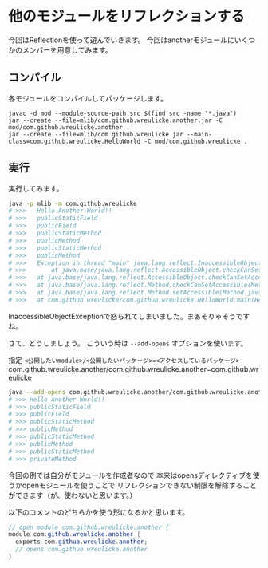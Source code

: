 # 他のモジュールをリフレクションする

今回はReflectionを使って遊んでいきます。
今回はanotherモジュールにいくつかのメンバーを用意してみます。

## コンパイル

各モジュールをコンパイルしてパッケージします。

```
javac -d mod --module-source-path src $(find src -name "*.java")
jar --create --file=mlib/com.github.wreulicke.another.jar -C mod/com.github.wreulicke.another .
jar --create --file=mlib/com.github.wreulicke.jar --main-class=com.github.wreulicke.HelloWorld -C mod/com.github.wreulicke .
```

## 実行

実行してみます。

```bash
java -p mlib -m com.github.wreulicke
# >>>	Hello Another World!!
# >>>	publicStaticField
# >>>	publicField
# >>>	publicStaticMethod
# >>>	publicMethod
# >>>	publicStaticMethod
# >>>	publicMethod
# >>>	Exception in thread "main" java.lang.reflect.InaccessibleObjectException: Unable to make private static java.lang.String com.github.wreulicke.another.AnotherWorld.privateStaticMethod() accessible: # >>>	module com.github.wreulicke.another does not "opens com.github.wreulicke.another" to module com.github.wreulicke
# >>>		at java.base/java.lang.reflect.AccessibleObject.checkCanSetAccessible(AccessibleObject.java:337)
# >>>   at java.base/java.lang.reflect.AccessibleObject.checkCanSetAccessible(AccessibleObject.java:281)
# >>>   at java.base/java.lang.reflect.Method.checkCanSetAccessible(Method.java:198)
# >>>   at java.base/java.lang.reflect.Method.setAccessible(Method.java:192)
# >>>   at com.github.wreulicke/com.github.wreulicke.HelloWorld.main(HelloWorld.
```

InaccessibleObjectExceptionで怒られてしまいました。まぁそりゃそうですね。

さて、どうしましょう。
こういう時は `--add-opens` オプションを使います。

指定
`<公開したいmodule>/<公開したいパッケージ>=<アクセスしているパッケージ>`
com.github.wreulicke.another/com.github.wreulicke.another=com.github.wreulicke

```bash
java --add-opens com.github.wreulicke.another/com.github.wreulicke.another=com.github.wreulicke -p mod -m com.github.wreulicke/com.github.wreulicke.HelloWorld
# >>> Hello Another World!!
# >>> publicStaticField
# >>> publicField
# >>> publicStaticMethod
# >>> publicMethod
# >>> publicStaticMethod
# >>> publicMethod
# >>> publicStaticMethod
# >>> privateMethod
```

今回の例では自分がモジュールを作成者なので
本来はopensディレクティブを使うかopenモジュールを使うことで
リフレクションできない制限を解除することができます（が、使わないと思います。）

以下のコメントのどちらかを使う形になるかと思います。

```java
// open module com.github.wreulicke.another {
module com.github.wreulicke.another {
  exports com.github.wreulicke.another;
  // opens com.github.wreulicke.another
}
```